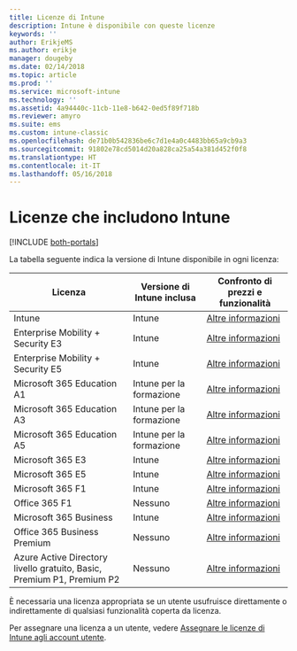 ```yaml
---
title: Licenze di Intune
description: Intune è disponibile con queste licenze
keywords: ''
author: ErikjeMS
ms.author: erikje
manager: dougeby
ms.date: 02/14/2018
ms.topic: article
ms.prod: ''
ms.service: microsoft-intune
ms.technology: ''
ms.assetid: 4a94440c-11cb-11e8-b642-0ed5f89f718b
ms.reviewer: amyro
ms.suite: ems
ms.custom: intune-classic
ms.openlocfilehash: de71b0b542836be6c7d1e4a0c4483bb65a9cb9a3
ms.sourcegitcommit: 91802e78cd5014d20a828ca25a54a381d452f0f8
ms.translationtype: HT
ms.contentlocale: it-IT
ms.lasthandoff: 05/16/2018
---
```

# <a name="licenses-that-include-intune"></a>Licenze che includono Intune

[!INCLUDE [both-portals](./includes/note-for-both-portals.md)]

La tabella seguente indica la versione di Intune disponibile in ogni licenza:

| Licenza | Versione di Intune inclusa | Confronto di prezzi e funzionalità |
|-----------------------------------------------------------------------|-------------------------------------------------------------|---|
| Intune | Intune | [Altre informazioni](https://www.microsoft.com/en-us/cloud-platform/microsoft-intune-pricing) |
| Enterprise Mobility + Security E3 | Intune | [Altre informazioni](https://www.microsoft.com/en-us/cloud-platform/microsoft-intune-pricing) |
| Enterprise Mobility + Security E5 | Intune | [Altre informazioni](https://www.microsoft.com/en-us/cloud-platform/microsoft-intune-pricing) |
| Microsoft 365 Education A1 | Intune per la formazione | [Altre informazioni](https://www.microsoft.com/en-us/education/buy-license/microsoft365/default.aspx#) |
| Microsoft 365 Education A3 | Intune per la formazione | [Altre informazioni](https://www.microsoft.com/en-us/education/buy-license/microsoft365/default.aspx#) |
| Microsoft 365 Education A5 | Intune per la formazione | [Altre informazioni](https://www.microsoft.com/en-us/education/buy-license/microsoft365/default.aspx#) |
| Microsoft 365 E3 | Intune | [Altre informazioni](https://www.microsoft.com/en-US/microsoft-365/enterprise) |
| Microsoft 365 E5 | Intune | [Altre informazioni](https://www.microsoft.com/en-US/microsoft-365/enterprise) |
| Microsoft 365 F1 | Intune | [Altre informazioni](https://www.microsoft.com/en-us/microsoft-365/enterprise/firstline) |
| Office 365 F1 | Nessuno | [Altre informazioni](https://www.microsoft.com/en-us/microsoft-365/enterprise/firstline) |
| Microsoft 365 Business | Intune | [Altre informazioni](https://www.microsoft.com/en-us/microsoft-365/business) |
| Office 365 Business Premium | Nessuno | [Altre informazioni](https://www.microsoft.com/en-us/microsoft-365/business) |
| Azure Active Directory livello gratuito, Basic, Premium P1, Premium P2 | Nessuno | [Altre informazioni](https://azure.microsoft.com/en-us/pricing/details/active-directory/) |

È necessaria una licenza appropriata se un utente usufruisce direttamente o indirettamente di qualsiasi funzionalità coperta da licenza.

Per assegnare una licenza a un utente, vedere [Assegnare le licenze di Intune agli account utente](licenses-assign.md).

